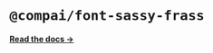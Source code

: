 # `@compai/font-sassy-frass`

[**Read the docs &rarr;**](https://components.ai/docs/typefaces/sassy-frass)
